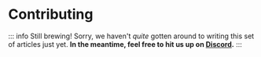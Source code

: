 
# Contributing

::: info Still brewing!
Sorry, we haven't *quite* gotten around to writing this set of articles just yet. **In the meantime, feel free to hit us up on [Discord](https://discord.gg/OpenShock).**
:::
